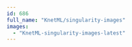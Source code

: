 ```yaml
---
id: 686
full_name: "KnetML/singularity-images"
images: 
  - "KnetML-singularity-images-latest"
---
```

